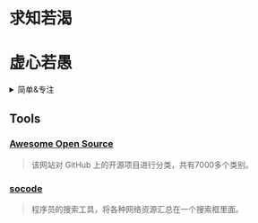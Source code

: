 # 求知若渴
# 虚心若愚
<details><summary>简单&专注</summary>
1. C/C++/Golang

2. Java

3. JavaScript/TpyeScript

4. Python
</details>

## Tools

### [Awesome Open Source](https://awesomeopensource.com/)
>该网站对 GitHub 上的开源项目进行分类，共有7000多个类别。

### [socode](https://socode.pro/)
>程序员的搜索工具，将各种网络资源汇总在一个搜索框里面。
